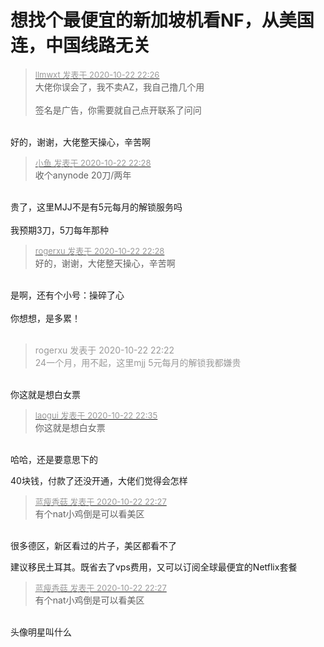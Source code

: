 # 想找个最便宜的新加坡机看NF，从美国连，中国线路无关


<div class="quote"><blockquote><font size="2"><a href="https://www.hostloc.com/forum.php?mod=redirect&amp;goto=findpost&amp;pid=9338429&amp;ptid=757380" target="_blank"><font color="#999999">llmwxt 发表于 2020-10-22 22:26</font></a></font><br />
大佬你误会了，我不卖AZ，我自己撸几个用<br />
<br />
签名是广告，你需要就自己点开联系了问问</blockquote></div><br />
好的，谢谢，大佬整天操心，辛苦啊

<div class="quote"><blockquote><font size="2"><a href="https://www.hostloc.com/forum.php?mod=redirect&amp;goto=findpost&amp;pid=9338439&amp;ptid=757380" target="_blank"><font color="#999999">小鱼 发表于 2020-10-22 22:28</font></a></font><br />
收个anynode 20刀/两年</blockquote></div><br />
贵了，这里MJJ不是有5元每月的解锁服务吗<br />
<br />
我预期3刀，5刀每年那种<img src="static/image/smiley/default/shy.gif" smilieid="8" border="0" alt="" />

<div class="quote"><blockquote><font size="2"><a href="https://www.hostloc.com/forum.php?mod=redirect&amp;goto=findpost&amp;pid=9338438&amp;ptid=757380" target="_blank"><font color="#999999">rogerxu 发表于 2020-10-22 22:28</font></a></font><br />
好的，谢谢，大佬整天操心，辛苦啊</blockquote></div><br />
是啊，还有个小号：操碎了心<br />
<br />
你想想，是多累！<br />
<br />
<img src="static/image/smiley/default/titter.gif" smilieid="9" border="0" alt="" />

<div class="quote"><blockquote><font color="#999999">rogerxu 发表于 2020-10-22 22:22</font><br />
<font color="#999999">24一个月，用不起，这里mjj 5元每月的解锁我都嫌贵</font></blockquote></div><br />
你这就是想白女票

<div class="quote"><blockquote><font size="2"><a href="https://www.hostloc.com/forum.php?mod=redirect&amp;goto=findpost&amp;pid=9338471&amp;ptid=757380" target="_blank"><font color="#999999">laogui 发表于 2020-10-22 22:35</font></a></font><br />
你这就是想白女票</blockquote></div><br />
哈哈，还是要意思下的

<img id="aimg_V6h6T" onclick="zoom(this, this.src, 0, 0, 0)" class="zoom" src="https://file.sbblog.cn/f.php?h=0237FaYD&amp;p=1" onmouseover="img_onmouseoverfunc(this)" onload="thumbImg(this)" border="0" alt="" /><br />
40块钱，付款了还没开通，大佬们觉得会怎样

<div class="quote"><blockquote><font size="2"><a href="https://www.hostloc.com/forum.php?mod=redirect&amp;goto=findpost&amp;pid=9338435&amp;ptid=757380" target="_blank"><font color="#999999">蓝瘦香菇 发表于 2020-10-22 22:27</font></a></font><br />
有个nat小鸡倒是可以看美区</blockquote></div><br />
很多德区，新区看过的片子，美区都看不了

建议移民土耳其。既省去了vps费用，又可以订阅全球最便宜的Netflix套餐

<div class="quote"><blockquote><font size="2"><a href="https://www.hostloc.com/forum.php?mod=redirect&amp;goto=findpost&amp;pid=9338435&amp;ptid=757380" target="_blank"><font color="#999999">蓝瘦香菇 发表于 2020-10-22 22:27</font></a></font><br />
有个nat小鸡倒是可以看美区</blockquote></div><br />
头像明星叫什么
